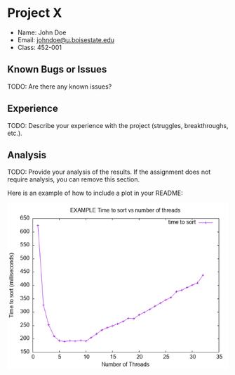 # Project X

- Name: John Doe
- Email: johndoe@u.boisestate.edu
- Class: 452-001

## Known Bugs or Issues

TODO: Are there any known issues?

## Experience

TODO: Describe your experience with the project (struggles, breakthroughs, etc.).

## Analysis

TODO: Provide your analysis of the results. If the assignment does not require
analysis, you can remove this section.

Here is an example of how to include a plot in your README:

![Example Image](scripts/example_plot.png)